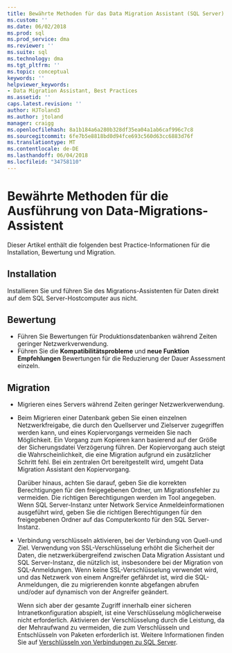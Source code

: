 ```yaml
---
title: Bewährte Methoden für das Data Migration Assistant (SQL Server) | Microsoft Docs
ms.custom: ''
ms.date: 06/02/2018
ms.prod: sql
ms.prod_service: dma
ms.reviewer: ''
ms.suite: sql
ms.technology: dma
ms.tgt_pltfrm: ''
ms.topic: conceptual
keywords: ''
helpviewer_keywords:
- Data Migration Assistant, Best Practices
ms.assetid: ''
caps.latest.revision: ''
author: HJToland3
ms.author: jtoland
manager: craigg
ms.openlocfilehash: 8a1b184a6a280b328df35ea04a1ab6caf996c7c8
ms.sourcegitcommit: 6fe7b5e8818bd0d94fce693c560d63cc6883d76f
ms.translationtype: MT
ms.contentlocale: de-DE
ms.lasthandoff: 06/04/2018
ms.locfileid: "34758110"
---
```

# <a name="best-practices-for-running-data-migration-assistant"></a>Bewährte Methoden für die Ausführung von Data-Migrations-Assistent
Dieser Artikel enthält die folgenden best Practice-Informationen für die Installation, Bewertung und Migration.

## <a name="installation"></a>Installation
Installieren Sie und führen Sie des Migrations-Assistenten für Daten direkt auf dem SQL Server-Hostcomputer aus nicht.

## <a name="assessment"></a>Bewertung
- Führen Sie Bewertungen für Produktionsdatenbanken während Zeiten geringer Netzwerkverwendung.
- Führen Sie die **Kompatibilitätsprobleme** und **neue Funktion Empfehlungen** Bewertungen für die Reduzierung der Dauer Assessment einzeln.

## <a name="migration"></a>Migration
- Migrieren eines Servers während Zeiten geringer Netzwerkverwendung.
- Beim Migrieren einer Datenbank geben Sie einen einzelnen Netzwerkfreigabe, die durch den Quellserver und Zielserver zugegriffen werden kann, und eines Kopiervorgangs vermeiden Sie nach Möglichkeit. Ein Vorgang zum Kopieren kann basierend auf der Größe der Sicherungsdatei Verzögerung führen. Der Kopiervorgang auch steigt die Wahrscheinlichkeit, die eine Migration aufgrund ein zusätzlicher Schritt fehl. Bei ein zentralen Ort bereitgestellt wird, umgeht Data Migration Assistant den Kopiervorgang.
 
    Darüber hinaus, achten Sie darauf, geben Sie die korrekten Berechtigungen für den freigegebenen Ordner, um Migrationsfehler zu vermeiden. Die richtigen Berechtigungen werden im Tool angegeben. Wenn SQL Server-Instanz unter Network Service Anmeldeinformationen ausgeführt wird, geben Sie die richtigen Berechtigungen für den freigegebenen Ordner auf das Computerkonto für den SQL Server-Instanz.

- Verbindung verschlüsseln aktivieren, bei der Verbindung von Quell-und Ziel. Verwendung von SSL-Verschlüsselung erhöht die Sicherheit der Daten, die netzwerkübergreifend zwischen Data Migration Assistant und SQL Server-Instanz, die nützlich ist, insbesondere bei der Migration von SQL-Anmeldungen. Wenn keine SSL-Verschlüsselung verwendet wird, und das Netzwerk von einem Angreifer gefährdet ist, wird die SQL-Anmeldungen, die zu migrierenden konnte abgefangen abrufen und/oder auf dynamisch von der Angreifer geändert.

    Wenn sich aber der gesamte Zugriff innerhalb einer sicheren Intranetkonfiguration abspielt, ist eine Verschlüsselung möglicherweise nicht erforderlich. Aktivieren der Verschlüsselung durch die Leistung, da der Mehraufwand zu vermeiden, die zum Verschlüsseln und Entschlüsseln von Paketen erforderlich ist. Weitere Informationen finden Sie auf [Verschlüsseln von Verbindungen zu SQL Server](https://go.microsoft.com/fwlink/?linkid=832513).
